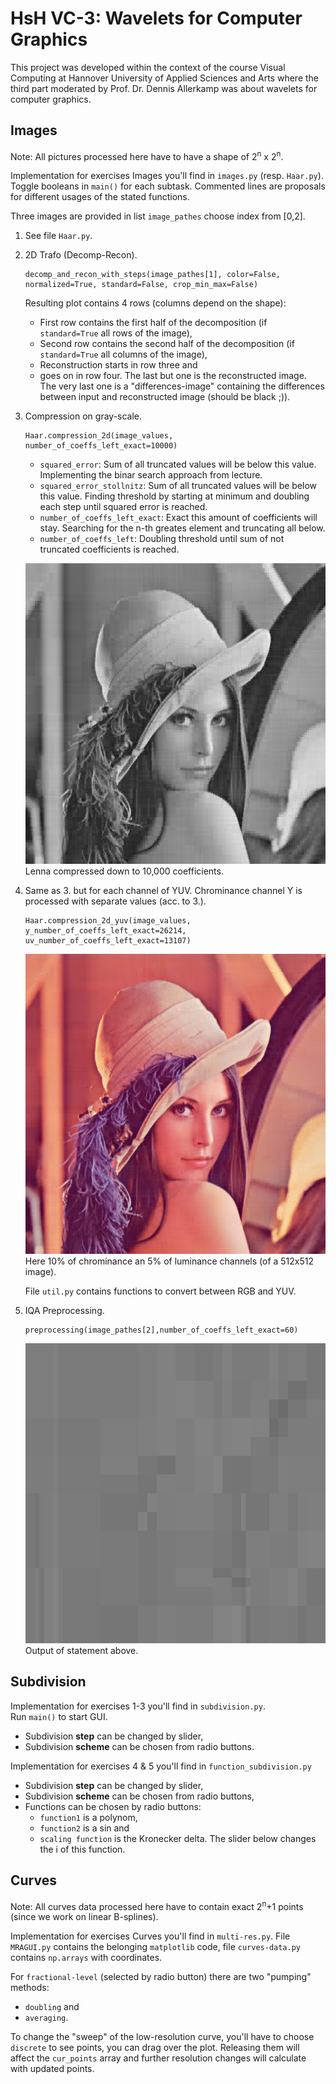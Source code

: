 # HsH VC-3: Wavelets for Computer Graphics

This project was developed within the context of the course Visual Computing at Hannover University of Applied Sciences and Arts 
where the third part moderated by Prof. Dr. Dennis Allerkamp was about wavelets for computer graphics.


## Images

Note: All pictures processed here have to have a shape of 2<sup>n</sup> x 2<sup>n</sup>.

Implementation for exercises Images you'll find in `images.py` (resp. `Haar.py`). 
Toggle booleans in `main()` for each subtask.
Commented lines are proposals for different usages of the stated functions.

Three images are provided in list `image_pathes` choose index from [0,2].

1. See file `Haar.py`.

2. 2D Trafo (Decomp-Recon).
	```
	decomp_and_recon_with_steps(image_pathes[1], color=False, normalized=True, standard=False, crop_min_max=False)
	```
	
	Resulting plot contains 4 rows (columns depend on the shape):
	- First row contains the first half of the decomposition (if `standard=True` all rows of the image),
	- Second row contains the second half of the decomposition (if `standard=True` all columns of the image),
	- Reconstruction starts in row three and
	- goes on in row four. The last but one is the reconstructed image.  
	The very last one is a "differences-image" containing the differences between input and reconstructed image (should be black ;)).
	
3. Compression on gray-scale.
	```
	Haar.compression_2d(image_values, number_of_coeffs_left_exact=10000)
	```
	- `squared_error`: Sum of all truncated values will be below this value. Implementing the binar search approach from lecture.
    - `squared_error_stollnitz`: Sum of all truncated values will be below this value. Finding threshold by starting at minimum and doubling each step until squared error is reached.
    - `number_of_coeffs_left_exact`: Exact this amount of coefficients will stay. Searching for the n-th greates element and truncating all below.
    - `number_of_coeffs_left`: Doubling threshold until sum of not truncated coefficients is reached.
    
    ![](img/Lenna.png_GRAY_COMP.png)  
    Lenna compressed down to 10,000 coefficients.
    
4. Same as 3. but for each channel of YUV. Chrominance channel Y is processed with separate values (acc. to 3.).
	```
	Haar.compression_2d_yuv(image_values, y_number_of_coeffs_left_exact=26214, uv_number_of_coeffs_left_exact=13107)
	```
	
	![](img/Lenna.png_YUV_COMP.png)  
	Here 10% of chrominance an 5% of luminance channels (of a 512x512 image).

	File `util.py` contains functions to convert between RGB and YUV.
	
5. IQA Preprocessing.
	```
	preprocessing(image_pathes[2],number_of_coeffs_left_exact=60)
	```
	
	<!--![](img/Lenna.png)-->
	![](img/Lenna.png_GRAY_PRE.png)  
	Output of statement above.


## Subdivision

Implementation for exercises 1-3 you'll find in `subdivision.py`.  
Run `main()` to start GUI.

- Subdivision **step** can be changed by slider, 
- Subdivision **scheme** can be chosen from radio buttons.

Implementation for exercises 4 & 5 you'll find in `function_subdivision.py`
- Subdivision **step** can be changed by slider, 
- Subdivision **scheme** can be chosen from radio buttons,
- Functions can be chosen by radio buttons:
	- `function1` is a polynom,
	- `function2` is a sin and
	- `scaling function` is the Kronecker delta. The slider below changes the i of this function.

## Curves

Note: All curves data processed here have to contain exact 2<sup>n</sup>+1 points (since we work on linear B-splines).

Implementation for exercises Curves you'll find in `multi-res.py`.
File `MRAGUI.py` contains the belonging `matplotlib` code, file `curves-data.py` contains `np.arrays` with coordinates.

For `fractional-level` (selected by radio button) there are two "pumping" methods:
- `doubling` and
- `averaging`.

To change the "sweep" of the low-resolution curve, you'll have to choose `discrete` to see points, you can drag over the plot. 
Releasing them will affect the `cur_points` array and further resolution changes will calculate with updated points.

